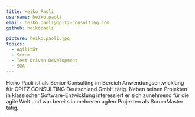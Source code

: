 ```yaml
---
title: Heiko Paoli
username: heiko.paoli
email: heiko.paoli@opitz-consulting.com
github: heikopaoli

picture: heiko.paoli.jpg
topics:
  - Agilität
  - Scrum
  - Test Driven Development
  - SOA
---
```


Heiko Paoli ist als Senior Consulting im Bereich Anwendungsentwicklung für OPITZ CONSULTING Deutschland GmbH tätig. Neben seinen Projekten in klassischer Software-Entwicklung interessiert er sich zunehmend für die agile Welt und war bereits in mehreren agilen Projekten als ScrumMaster tätig.     

